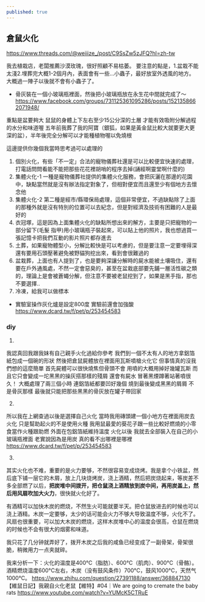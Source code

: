 ```yaml
---
published: true
---
```

## 倉鼠火化

https://www.threads.com/@weiiize_/post/C9SsZw5zJFQ?hl=zh-tw

我去植栽店，老闆推薦沙漠玫瑰，很好照顧不易枯萎。
要注意的點是，1.盆栽不能太淺2.埋葬完大概1-2個月內，表面會有一些…小蟲子，最好放室外透風的地方。大概過一陣子以後就不會有小蟲子了。
* 骨灰裝在一個小玻璃瓶裡面，然後把小玻璃瓶放在永生花中間就完成了～
  https://www.facebook.com/groups/731125361095286/posts/1521358662071948/
  
重點是盆要夠大
鼠鼠的身體上下左右至少15公分深的土層
才能有效吸附分解過程的水分和味道喔
五年前我葬了我的阿寶（銀狐，如果是黃金鼠比較大就要更大更深的盆），半年後完全分解可以才能種植物喔以免燒根

這邊提供你幾個我當時思考過可以處理的
1. 個別火化，有些「不一定」合法的寵物儀葬社還是可以比較便宜快速的處理，打電話問問看能不能把那些花花裡胡哨的程序去掉(誦經啊靈堂啊什麼的)
2. 集體火化-1 一種是寵物儀葬社提供的集體火化服務，會把灰灑在那邊的花園中，缺點當然就是沒有辦法指定對象了，但相對便宜而且還至少有個地方去懷念他
3. 集體火化-2 第二種是經市/縣環保局處理，這個非常便宜，不過缺點除了上面的那種外就是沒有特別的位置可以去紀念，但是對經濟及技術有困難的人是最好的
4. 衣冠塚，這是因為上面集體火化的缺點所想出來的解方，主要是只把寵物的一部分留下(毛髮 指甲)用小玻璃瓶子裝起來，可以貼上他的照片，我也想過買一張記憶卡把我們互動的影片照片都存進去
5. 土葬，如果寵物體型小，分解比較快是可以考慮的，但是要注意一定要埋得深還有要用石頭壓著避免被野貓狗挖出來，看到會很難過的
6. 盆栽葬，上面也有人提到了，也是要夠深讓分解時的屍水能被土壤吸住，還有要在戶外通風處，不然一定會惡臭的，甚至在盆栽底部要先鋪一層活性碳之類的，理論上是會被蒼蠅分解，但注意不要被老鼠挖到了，如果是黑手指，那也不要選擇..
7. 冷凍，給我可以做標本
* 實驗室操作灰化爐是設定800度
實驗前還會加強酸
  https://www.dcard.tw/f/pet/p/253454583
  
### diy

1.
我認真回我跟我妹有自己親手火化過給你參考
我們到一個不太有人的地方拿鋁箔紙包成一個碗的形狀
然後把倉鼠屍體放在裡面用瓦斯噴槍火化它
但事情真的沒我們想的這麼簡單
首先屍體可以很快燒焦但骨頭不會
用噴的大概用掉好幾罐瓦斯
而且它只會變成一坨黑黑的操灰搭那樣的殘屑
還會有屍水
冒著黑煙蹲著站著噴很久！
大概處理了兩三個小時
連鋁箔紙都要凹好幾個
燒到最後變成黑黑的屑屑
不是骨灰那樣
最後就只能把那些黑黑的骨灰放在罐子帶回家

2.
所以我在上網查過以後是選擇自己火化
當時我用磚頭建一個小地方在裡面用炭去火化
只是幫助起火的不是使用火種
我用鼠最愛的葵花子跟一些比較好燃燒的小零食當作火種跟助燃
外面在包鋁箔紙維持溫度
火化以後
我就去全部裝入在自己的小玻璃瓶裡面
老實說因為是用炭 真的看不出哪裡是哪裡
  https://www.dcard.tw/f/pet/p/253454583
  
3.
其实火化也不难，重要的是火力要够，不然很容易变成烧烤。我是拿个小铁盆，然后底下铺一层它的木屑，放上几块烧烤炭，浇上酒精，然后把炭烧起来，等炭差不多全部燃了以后，**把炭堆中间拨开，把仓鼠浇上酒精放到炭中间，再用炭盖上，然后用风扇吹加大火力**，很快就火化好了。

有酒精可以加快木炭的燃烧，不然生火可能就要半天。把仓鼠放进去的时候也可以浇上酒精。木炭一定要够，太少的话可能会火力不够大导致温度不够，火化不了。风扇也很重要，可以加大木炭的燃烧，这样木炭堆中心的温度会很高，仓鼠在燃烧的时候也不会有很大的烟雾和味道。

我只花了几分钟就弄好了，拨开木炭之后我的咸鱼已经变成了一副骨架，骨架很脆，稍微用力一点夹就碎。

我来分析一下：火化的温度是400°C（脂肪）、600°C（肌肉）、900°C（骨骼）。
酒精燃烧温度600°C左右，木炭（没有鼓风条件）700°C，鼓风1000°C，天然气1000°C。
  https://www.zhihu.com/question/27391188/answer/368847130
【維鼠日記】我親自火化老鼠【維特】#04｜We are going to cremate the baby rats
  https://www.youtube.com/watch?v=YUMcK5CTRuE
